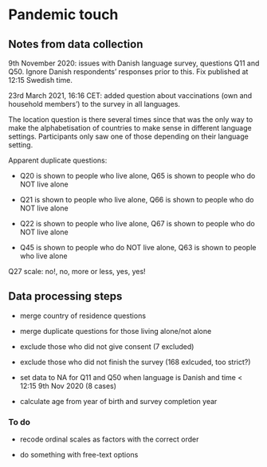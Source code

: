 # Pandemic touch
 
## Notes from data collection

9th November 2020: issues with Danish language survey, questions Q11 and Q50.  Ignore Danish respondents’ responses prior to this. Fix published at 12:15 Swedish time. 

23rd March 2021, 16:16 CET: added question about vaccinations (own and household members’) to the survey in all languages. 

The location question is there several times since that was the only way to make the alphabetisation of countries to make sense in different language settings. Participants only saw one of those depending on their language setting.

Apparent duplicate questions:

- Q20 is shown to people who live alone, Q65 is shown to people who do NOT live alone

- Q21 is shown to people who live alone, Q66 is shown to people who do NOT live alone

- Q22 is shown to people who live alone, Q67 is shown to people who do NOT live alone

- Q45 is shown to people who do NOT live alone, Q63 is shown to people who live alone

Q27 scale: no!, no, more or less, yes, yes!

## Data processing steps

- merge country of residence questions 

- merge duplicate questions for those living alone/not alone

- exclude those who did not give consent (7 excluded)

- exclude those who did not finish the survey (168 exlcuded, too strict?)

- set data to NA for Q11 and Q50 when language is Danish and time < 12:15 9th Nov 2020 (8 cases)

- calculate age from year of birth and survey completion year

### To do

- recode ordinal scales as factors with the correct order

- do something with free-text options
